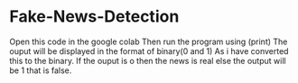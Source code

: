 # Fake-News-Detection
Open this code in the google colab
Then run the program using (print) 
The ouput will be displayed in the format of binary(0 and 1)
As i have converted this to the binary.
If the ouput is o then the news is real else the output will be 1 that is false.
